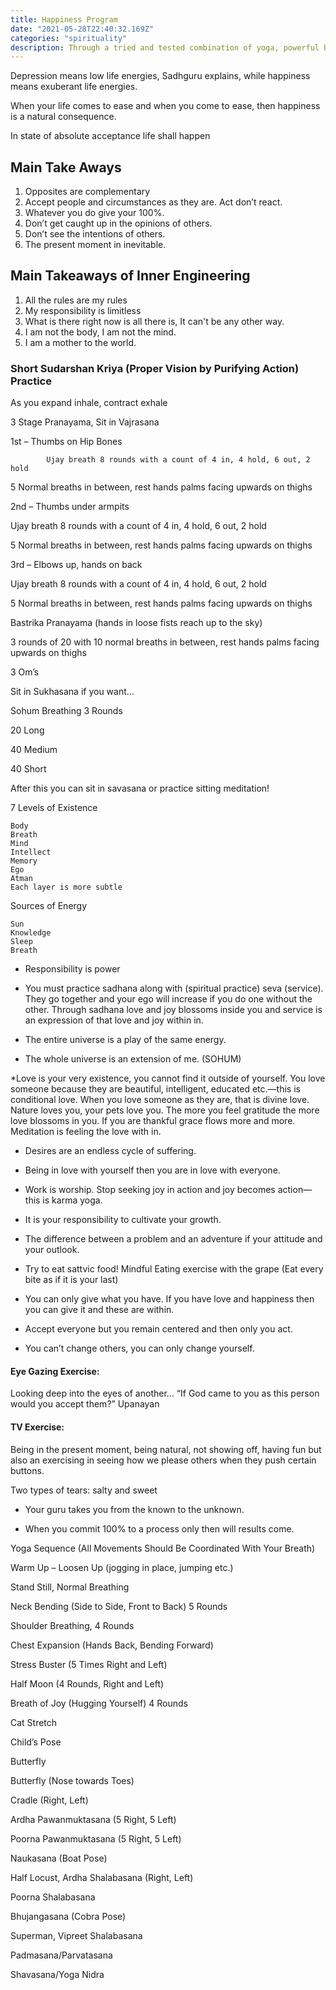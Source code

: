 ```yaml
---
title: Happiness Program
date: "2021-05-28T22:40:32.169Z"
categories: "spirituality"
description: Through a tried and tested combination of yoga, powerful breathing exercises, meditation and practical wisdom, the Art of Living Happiness Program will help you live life the way you’ve always wanted to Calmly, confidently, and armed with the tools you need to deal with whatever life throws at you.
---
```


Depression means low life energies, Sadhguru explains, while happiness means exuberant life energies.

When your life comes to ease and when you come to ease, then happiness is a natural consequence. 

In state of absolute acceptance life shall happen

## Main Take Aways

1.  Opposites are complementary
2.  Accept people and circumstances as they are. Act don’t react.
3.  Whatever you do give your 100%.
4.  Don’t get caught up in the opinions of others.
5.  Don’t see the intentions of others.
6.  The present moment in inevitable.

## Main Takeaways of Inner Engineering

1. All the rules are my rules
2. My responsibility is limitless
3. What is there right now is all there is, It can't be any other way.
4. I am not the body, I am not the mind.
5. I am a mother to the world. 
### Short Sudarshan Kriya (Proper Vision by Purifying Action) Practice

As you expand inhale, contract exhale

3 Stage Pranayama, Sit in Vajrasana

1st – Thumbs on Hip Bones

            Ujay breath 8 rounds with a count of 4 in, 4 hold, 6 out, 2 hold

5 Normal breaths in between, rest hands palms facing upwards on thighs

2nd – Thumbs under armpits

Ujay breath 8 rounds with a count of 4 in, 4 hold, 6 out, 2 hold

5 Normal breaths in between, rest hands palms facing upwards on thighs

3rd – Elbows up, hands on back

Ujay breath 8 rounds with a count of 4 in, 4 hold, 6 out, 2 hold

5 Normal breaths in between, rest hands palms facing upwards on thighs

Bastrika Pranayama (hands in loose fists reach up to the sky)

3 rounds of 20 with 10 normal breaths in between, rest hands palms facing upwards on thighs

3 Om’s

Sit in Sukhasana if you want…

Sohum Breathing 3 Rounds

20 Long

40 Medium

40 Short

After this you can sit in savasana or practice sitting meditation!

7 Levels of Existence

    Body
    Breath
    Mind
    Intellect
    Memory
    Ego
    Atman
    Each layer is more subtle

Sources of Energy

    Sun
    Knowledge
    Sleep
    Breath

- Responsibility is power

- You must practice sadhana along with (spiritual practice) seva (service). They go together and your ego will increase if you do one without the other. Through sadhana love and joy blossoms inside you and service is an expression of that love and joy within in.

- The entire universe is a play of the same energy.

- The whole universe is an extension of me. (SOHUM)

\*Love is your very existence, you cannot find it outside of yourself. You love someone because they are beautiful, intelligent, educated etc.—this is conditional love. When you love someone as they are, that is divine love. Nature loves you, your pets love you. The more you feel gratitude the more love blossoms in you. If you are thankful grace flows more and more. Meditation is feeling the love with in.

- Desires are an endless cycle of suffering.

- Being in love with yourself then you are in love with everyone.

- Work is worship. Stop seeking joy in action and joy becomes action—this is karma yoga.

- It is your responsibility to cultivate your growth.

- The difference between a problem and an adventure if your attitude and your outlook.

- Try to eat sattvic food!
  Mindful Eating exercise with the grape (Eat every bite as if it is your last)

- You can only give what you have. If you have love and happiness then you can give it and these are within.

- Accept everyone but you remain centered and then only you act.

- You can’t change others, you can only change yourself.

#### Eye Gazing Exercise:

Looking deep into the eyes of another… “If God came to you as this person would you accept them?” Upanayan

#### TV Exercise:

Being in the present moment, being natural, not showing off, having fun but also an exercising in seeing how we please others when they push certain buttons.

Two types of tears: salty and sweet

- Your guru takes you from the known to the unknown.

- When you commit 100% to a process only then will results come.

Yoga Sequence (All Movements Should Be Coordinated With Your Breath)

Warm Up – Loosen Up (jogging in place, jumping etc.)

Stand Still, Normal Breathing

Neck Bending (Side to Side, Front to Back) 5 Rounds

Shoulder Breathing, 4 Rounds

Chest Expansion (Hands Back, Bending Forward)

Stress Buster (5 Times Right and Left)

Half Moon (4 Rounds, Right and Left)

Breath of Joy (Hugging Yourself) 4 Rounds

Cat Stretch

Child’s Pose

Butterfly

Butterfly (Nose towards Toes)

Cradle (Right, Left)

Ardha Pawanmuktasana (5 Right, 5 Left)

Poorna Pawanmuktasana (5 Right, 5 Left)

Naukasana (Boat Pose)

Half Locust, Ardha Shalabasana (Right, Left)

Poorna Shalabasana

Bhujangasana (Cobra Pose)

Superman, Vipreet Shalabasana

Padmasana/Parvatasana

Shavasana/Yoga Nidra
